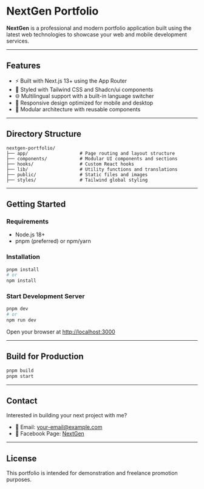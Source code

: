 
# NextGen Portfolio

**NextGen** is a professional and modern portfolio application built using the latest web technologies to showcase your web and mobile development services.

---

## Features

- ⚡ Built with Next.js 13+ using the App Router
- 🎨 Styled with Tailwind CSS and Shadcn/ui components
- 🌐 Multilingual support with a built-in language switcher
- 📱 Responsive design optimized for mobile and desktop
- 🧩 Modular architecture with reusable components

---

## Directory Structure

```
nextgen-portfolio/
├── app/                   # Page routing and layout structure
├── components/            # Modular UI components and sections
├── hooks/                 # Custom React hooks
├── lib/                   # Utility functions and translations
├── public/                # Static files and images
├── styles/                # Tailwind global styling
```

---

## Getting Started

### Requirements

- Node.js 18+
- pnpm (preferred) or npm/yarn

### Installation

```bash
pnpm install
# or
npm install
```

### Start Development Server

```bash
pnpm dev
# or
npm run dev
```

Open your browser at [http://localhost:3000](http://localhost:3000)

---

## Build for Production

```bash
pnpm build
pnpm start
```

---

## Contact

Interested in building your next project with me?

- 📧 Email: your-email@example.com
- 💼 Facebook Page: [NextGen](https://facebook.com)

---

## License

This portfolio is intended for demonstration and freelance promotion purposes.
